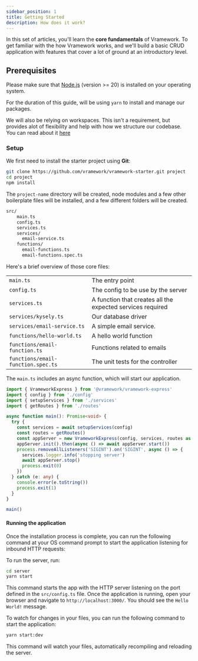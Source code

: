 ```yaml
---
sidebar_position: 1
title: Getting Started
description: How does it work?
---
```


In this set of articles, you'll learn the **core fundamentals** of Vramework. To get familiar with the how Vramework works, and we'll build a basic CRUD application with features that cover a lot of ground at an introductory level.

## Prerequisites

Please make sure that [Node.js](https://nodejs.org) (version >= 20) is installed on your operating system.

For the duration of this guide, will be using `yarn` to install and manage our packages.

We will also be relying on workspaces. This isn't a requirement, but provides alot of flexibility and help with how we structure our codebase. You can read about it [here](./why-workspaces)

### Setup

We first need to install the starter project using **Git**:

```bash
git clone https://github.com/vramework/vramework-starter.git project
cd project
npm install
```

The `project-name` directory will be created, node modules and a few other boilerplate files will be installed, and a few different folders will be created.

```bash
src/
    main.ts
    config.ts
    services.ts
    services/
      email-service.ts
    functions/
      email-functions.ts
      email-functions.spec.ts
```

Here's a brief overview of those core files:

|                          |                                                                                                                     |
| ------------------------ | ------------------------------------------------------------------------------------------------------------------- |
| `main.ts`      | The entry point                                          |
| `config.ts` | The config to be use by the server                                                                               |
| `services.ts`          | A function that creates all the expected services required                                                                          |
| `services/kysely.ts`         | Our database driver                                                         |
| `services/email-service.ts`         | A simple email service.                                                                               |
| `functions/hello-world.ts`                | A hello world function |
| `functions/email-function.ts`                | Functions related to emails |
| `functions/email-function.spec.ts`                | The unit tests for the controller |

The `main.ts` includes an async function, which will start our application.

```typescript
import { VrameworkExpress } from '@vramework/vramework-express'
import { config } from './config'
import { setupServices } from './services'
import { getRoutes } from './routes'

async function main(): Promise<void> {
  try {
    const services = await setupServices(config)
    const routes = getRoutes()
    const appServer = new VrameworkExpress(config, services, routes as any)
    appServer.init().then(async () => await appServer.start())
    process.removeAllListeners('SIGINT').on('SIGINT', async () => {
      services.logger.info('stopping server')
      await appServer.stop()
      process.exit(0)
    })
  } catch (e: any) {
    console.error(e.toString())
    process.exit(1)
  }
}

main()
```

#### Running the application

Once the installation process is complete, you can run the following command at your OS command prompt to start the application listening for inbound HTTP requests:

To run the server, run:

```bash
cd server
yarn start
```

This command starts the app with the HTTP server listening on the port defined in the `src/config.ts` file. Once the application is running, open your browser and navigate to `http://localhost:3000/`. You should see the `Hello World!` message.

To watch for changes in your files, you can run the following command to start the application:

```bash
yarn start:dev
```

This command will watch your files, automatically recompiling and reloading the server.
